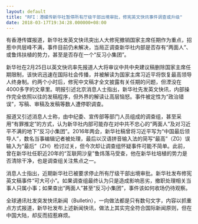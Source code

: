 ```yaml
---
layout: default
title: "RFI：港媒传新华社暂停所有厅级干部出境审批，修宪英文快讯事件调查或升级"
date: 2018-03-17T19:34:28.000000+08:00
---
```


有香港传媒报道，新华社发英文快讯突出人大修宪撤销国家主席任期作为重点，招惹中共层峰不满，事件目前仍未解决，当局正调查新华社内部是否存有“两面人”、或鲁炜扶植的势力，甚至是否存在一个“反习小集团”。

新华社在2月25日以英文快讯率先报道人大将审议中共中央建议稿删除国家主席任期限制，该快讯迅速在国际社会传播，并被解读为国家主席习近平将恢复最高领导人终身制。约两个小时后，修宪中文稿才全文披露有关任期的问题，但湮没在4000多字的文章里。明报引述北京消息人士指出，新华社先发英文快讯，内部操作完全依照以往的发稿程序，但外界的解读让高层恼怒。事件被定性为“政治错误”，写稿、审稿及发稿等数人遭停职调查。

报道又引述消息人士称，由中纪委、宣传部等部门人员组成的调查组，甚至采用“有罪推定”的方式，认为新华社内部可能存在对中共不忠心的“两面人”及对习近平不满的地下“反习小集团”。2016年两会，新华社稿曾将习近平写为“中国最后领导人”，数名当事编辑记者被处理，最后以汉语拼音输入法的简写“最高”（ZG）误输入为“最后”（ZH）检讨过关，但今次却让调查组怀疑事件可能不简单。此前，曾在新华社任职近20年的“互联网沙皇”鲁炜落马受查，他在新华社培植的势力是否清除干净，也是调查组关注焦点之一。

消息人士指出，近期新华社已被要求停止所有厅级干部出境审批。新华社发布修宪英文稿事件“可大可小”。如果调查组最终认为只是造成影响恶劣，撤职处理相关当事人只属小事；如果查出“两面人”甚至“反习小集团”，事件该如何收场仍待观察。

全球通讯社发突发快讯新闻（Bulletin），一向做法都是只有数句文字，内容以抓重点方式报道，新华社发布上述新闻快讯，做法上其实完全符合国际新闻原则，但在中国大陆，却反而招惹麻烦。

